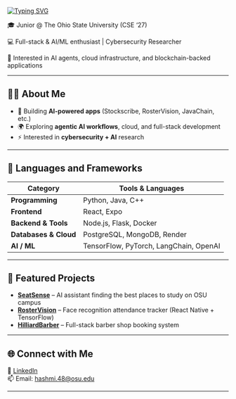 [![Typing SVG](https://readme-typing-svg.herokuapp.com?size=24&color=00BFFF&center=true&vCenter=true&width=800&lines=Wassup!+I'm+Ibrahim+👋;Full-Stack+%26+AI/ML+Enthusiast;Cybersecurity+Researcher)](https://git.io/typing-svg)

🎓 Junior @ The Ohio State University (CSE ‘27)  

💻 Full-stack & AI/ML enthusiast | Cybersecurity Researcher 

🚀 Interested in AI agents, cloud infrastructure, and blockchain-backed applications  

---

## 🧑‍💻 About Me
- 🌟 Building **AI-powered apps** (Stockscribe, RosterVision, JavaChain, etc.)  
- 🌍 Exploring **agentic AI workflows**, cloud, and full-stack development  
- ⚡ Interested in **cybersecurity + AI** research  

---

## 🔧 Languages and Frameworks

| Category              | Tools & Languages |
|-----------------------|-------------------|
| **Programming**       | Python, Java, C++ |
| **Frontend**          | React, Expo |
| **Backend & Tools**   | Node.js, Flask, Docker |
| **Databases & Cloud** | PostgreSQL, MongoDB, Render |
| **AI / ML**           | TensorFlow, PyTorch, LangChain, OpenAI|

---

## 🚀 Featured Projects  

- [**SeatSense**](https://github.com/hash7861/SeatSense) – AI assistant finding the best places to study on OSU campus  
- [**RosterVision**](https://github.com/hash7861/RosterVision) – Face recognition attendance tracker (React Native + TensorFlow)  
- [**HilliardBarber**](https://github.com/hash7861/HilliardBarber) – Full-stack barber shop booking system  

---

## 🌐 Connect with Me  
🔗 [LinkedIn](https://www.linkedin.com/in/ibrahim-hashmi-51222a309/)  
📫 Email: hashmi.48@osu.edu  

---
